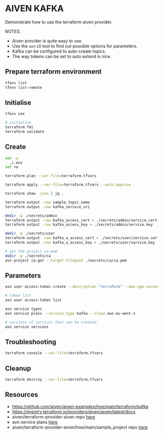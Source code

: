 # AIVEN KAFKA

Demonstrate how to use the terraform aiven provider.  

NOTES:

* Aiven provider is quite easy to use.
* Use the `avn` cli tool to find out possible options for parameters.  
* Kafka can be configured to auto-create topics.  
* The way tokens can be set to auto extend is nice.  

## Prepare terraform environment

```sh
tfenv list     
tfenv list-remote
```

## Initialise

```sh
tfenv use

# initialise
terraform fmt
terraform validate
```

## Create

```sh
set -a
. ./.env
set +a

terraform plan --var-file=terraform.tfvars

terraform apply --var-file=terraform.tfvars --auto-approve 

terraform show -json | jq .

terraform output -raw sample_topic_name
terraform output -raw kafka_service_uri 

mkdir -p ./secrets/admin
terraform output -raw kafka_access_cert > ./secrets/admin/service.cert
terraform output -raw kafka_access_key > ./secrets/admin/service.key

mkdir -p ./secrets/user
terraform output -raw kafka_a_access_cert > ./secrets/user/service.cert
terraform output -raw kafka_a_access_key > ./secrets/user/service.key

# get the project ca-pem
mkdir -p ./secrets/ca
avn project ca-get --target-filepath ./secrets/ca/ca.pem

```

## Parameters

```sh
avn user access-token create --description "terraform" --max-age-seconds 3600 --extend-when-used

# token list
avn user access-token list

avn service types
avn service plans --service-type kafka --cloud aws-eu-west-1

# versions of services that can be created
avn service versions     
```

## Troubleshooting

```sh
terraform console --var-file=terraform.tfvars
```

## Cleanup

```sh
terraform destroy --var-file=terraform.tfvars
```

## Resources

* https://github.com/aiven/aiven-examples/tree/main/terraform/kafka
* https://registry.terraform.io/providers/aiven/aiven/latest/docs
* aiven/terraform-provider-aiven repo [here](https://github.com/aiven/terraform-provider-aiven)  
* avn service plans [here](https://docs.aiven.io/docs/tools/cli/service#avn-service-plan)
* aiven/terraform-provider-aiven/tree/main/sample_project repo [here](https://github.com/aiven/terraform-provider-aiven/tree/main/sample_project)  
